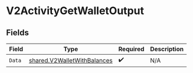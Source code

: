 # V2ActivityGetWalletOutput


## Fields

| Field                                                                             | Type                                                                              | Required                                                                          | Description                                                                       |
| --------------------------------------------------------------------------------- | --------------------------------------------------------------------------------- | --------------------------------------------------------------------------------- | --------------------------------------------------------------------------------- |
| `Data`                                                                            | [shared.V2WalletWithBalances](../../../pkg/models/shared/v2walletwithbalances.md) | :heavy_check_mark:                                                                | N/A                                                                               |